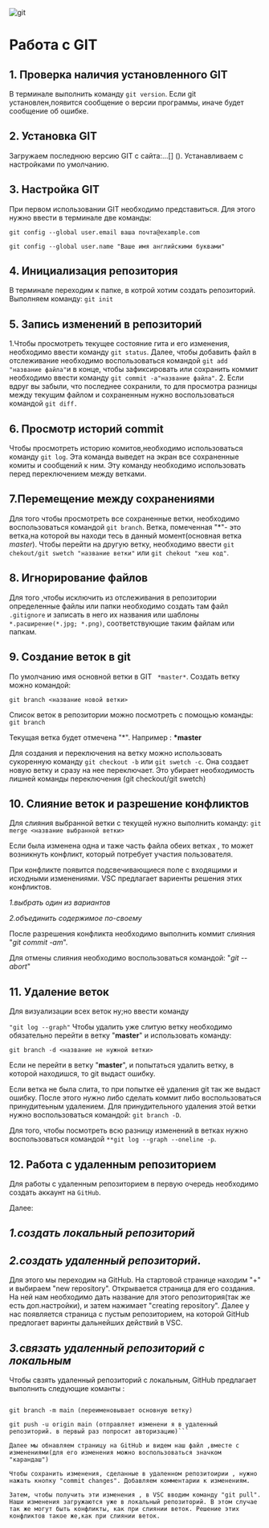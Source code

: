 ![git](Git-Logo-1788C.png)
# Работа с GIT
## 1. Проверка наличия установленного GIT
В терминале выполнить команду `git version`.
Если git установлен,появится сообщение о версии программы, иначе будет сообщениe об ошибке.
## 2. Установка GIT
Загружаем последнюю версию GIT c сайта:...[] ().
Устанавливаем с настройками по умолчанию.
## 3. Настройка GIT 
При первом использовании GIT необходимо представиться. Для этого нужно ввести в терминале две команды:

```git config --global user.email ваша почта@example.com```

```git config --global user.name "Ваше имя английскими буквами"```
## 4. Инициализация репозитория
В терминале переходим к папке, в котрой хотим создать репозиторий. Выполняем команду:
```git init``` 
## 5. Запись изменений в репозиторий
1.Чтобы просмотреть текущее состояние гита и его изменения, необходимо ввести команду ``` git status ```. Далее, чтобы добавить файл в отслеживание необходимо воспользоваться командой ```git add "название файла"```и в конце, чтобы зафиксировать или сохранить коммит необходимо ввести команду ```git commit -a"название файла"```.
2. Если вдруг вы забыли, что последнее сохранили, то для просмотра разницы между текущим файлом и сохраненным нужно воспользоваться командой ```git diff.```
## 6. Просмотр историй commit
Чтобы просмотреть историю комитов,необходимо использоваться команду ```git log```. Эта команда выведет на экран все сохраненные комиты и сообщений к ним. Эту команду необходимо использовать перед переключением между ветками.
## 7.Перемещение между сохранениями
Для того чтобы просмотреть все сохраненные ветки, необходимо воспользоваться командой ```git branch```. Ветка, помеченная "*"- это ветка,на которой вы находи
тесь в данный момент(основная ветка *master*). Чтобы перейти на другую ветку, необходимо ввести ```git chekout/git swetch "название ветки"``` или ```git chekout "хеш код"```.
## 8. Игнорирование файлов 
Для того ,чтобы исключить из отслеживания в репозитории определенные файлы или папки необходимо создать там файл ```.gitignore``` и записать в него их названия или шаблоны ```*.расширение(*.jpg; *.png)```, соответствующие таким файлам или папкам.
## 9. Создание веток в git 
По умолчанию имя основной ветки в GIT ``` *master*```.
Создать ветку можно командой:
```
git branch <название новой ветки> 
```
Список веток в репозитории можно посмотреть с помощью команды: ```git branch```

Текущая ветка будет отмечена "*". Например : __*master__

Для создания и переключения на ветку можно использовать сукоренную команду ```git checkout -b``` или ```git swetch -c```. Она создает новую ветку и сразу на нее переключает. Это убирает необходимость лишней команды переключения (git checkout/git swetch)

## 10. Cлияние веток и разрешение конфликтов
Для слияния выбранной ветки с текущей нужно выполнить команду: ```git merge <название выбранной ветки>```

Если была изменена одна и таже часть файла обеих ветках , то может возникнуть конфликт, который потребует участия пользователя.

При конфликте появится подсвечивающиеся поле с входящими и исходными изменениями. VSC предлагает вариенты решения этих конфликтов.

*1.выбрать один из вариантов* 

*2.объединить содержимое по-своему*

После разрешения конфликта необходимо выполнить коммит слияния "*git commit -am*".

Для отмены слияния необходимо воспользоваться командой: "*git --abort*"

## 11. Удаление веток
Для визуализации всех веток ну;но ввести команду 

```"git log --graph"```
Чтобы удалить уже слитую ветку необходимо обязательно перейти в ветку "**master**" и использовать команду:

 ```git branch -d <название не нужной ветки>```
 
 Если не перейти в ветку "**master**", и попытаться удалить ветку, в которой находишся, то git выдаст ошибку.

Если ветка не была слита, то при попытке её удаления git так же выдаст ошибку. После этого нужно либо сделать коммит либо воспользоваться принудитеьным удалением.
Для принудительного удаления этой ветки нyжно воспользоваться командой: 
```git branch -D```.

Для того, чтобы посмотреть всю разницу изменений в ветках нужно воспользоваться командой 
```**git log --graph --oneline -p```. 

## 12. Работа с удаленным репозиторием
Для работы с удаленным репозиторием  в первую очередь необходимо создать аккаунт на ```GitHub```.

Далее: 

## *1.создать локальный репозиторий*

## *2.создать удаленный репозиторий*.
 Для этого мы переходим на GitHub. На стартовой странице находим "+" и выбираем "new repository". Открывается страница для его создания. На ней нам необходимо дать название для этого репозитория(так же есть доп.настройки), и затем нажимает "creating repository".
Далее у нас появляется страница с пустым репозиторием, на которой GitHub предлогает варинты дальнейших действий в VSC. 

## *3.связать удаленный репозиторий с локальным*
Чтобы свзять удаленный репозиторий с локальным, GitHub предлагает выполнить следующие команты :
```git remote add origin "ссылка на удаленный репозиторий" (привязка репозиториев)

git branch -m main (переименовывает основную ветку)

git push -u origin main (отправляет изменени я в удаленный репозиторий. в первый раз попросит авторизацию)```

Далее мы обнавляем страницу на GitHub и видем наш файл ,вместе с изменениями(для его изменения можно воспользоваться значком "карандаш")

Чтобы сохранить изменения, сделанные в удаленном репозитоирии , нужно нажать кнопку "commit changes". Добавляем комментарии к изменениям.

Затем, чтобы получить эти изменения , в VSC вводим команду "git pull". Наши изменения загружаются уже в локальный репозиторий. В этом случае так же могут быть конфликты, как при слиянии веток. Решение этих конфликтов такое же,как при слиянии веток.
